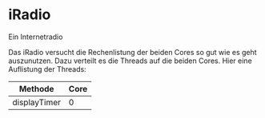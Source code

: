 # iRadio
Ein Internetradio

Das iRadio versucht die Rechenlistung der beiden Cores so gut wie es geht auszunutzen. Dazu verteilt es die Threads auf die beiden Cores. Hier eine Auflistung der Threads:

|Methode| Core|
|---|---|
|displayTimer| 0| 

